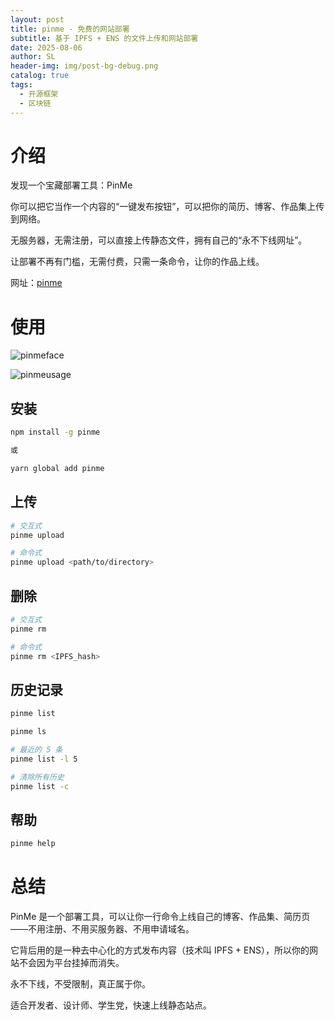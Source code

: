 ```yaml
---
layout: post
title: pinme - 免费的网站部署
subtitle: 基于 IPFS + ENS 的文件上传和网站部署
date: 2025-08-06
author: SL
header-img: img/post-bg-debug.png
catalog: true
tags:
  - 开源框架
  - 区块链
---
```


# 介绍

发现一个宝藏部署工具：PinMe

你可以把它当作一个内容的“一键发布按钮”，可以把你的简历、博客、作品集上传到网络。

无服务器，无需注册，可以直接上传静态文件，拥有自己的“永不下线网址”。

让部署不再有门槛，无需付费，只需一条命令，让你的作品上线。

网址：[pinme](pinme.eth.limo)

# 使用

![pinmeface](https://i.imgur.com/Y8EmfD5.jpeg)

![pinmeusage](https://i.imgur.com/rqdkNk2.jpeg)

## 安装

```bash
npm install -g pinme

或

yarn global add pinme
```

## 上传

```bash
# 交互式
pinme upload

# 命令式
pinme upload <path/to/directory>
```

## 删除

```bash
# 交互式
pinme rm

# 命令式
pinme rm <IPFS_hash>
```

## 历史记录

```bash
pinme list

pinme ls

# 最近的 5 条
pinme list -l 5

# 清除所有历史
pinme list -c
```

## 帮助

```bash
pinme help
```

# 总结

PinMe 是一个部署工具，可以让你一行命令上线自己的博客、作品集、简历页——不用注册、不用买服务器、不用申请域名。

它背后用的是一种去中心化的方式发布内容（技术叫 IPFS + ENS），所以你的网站不会因为平台挂掉而消失。

永不下线，不受限制，真正属于你。

适合开发者、设计师、学生党，快速上线静态站点。

